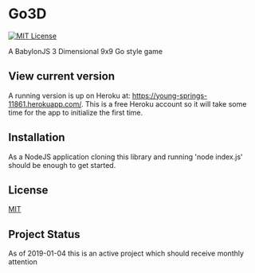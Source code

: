 # Go3D

[![MIT License][license-badge]][license]

A BabylonJS 3 Dimensional 9x9 Go style game

## View current version

A running version is up on Heroku at: https://young-springs-11861.herokuapp.com/. This is a free Heroku account so it will take some time for the app to initialize the first time.

## Installation

As a NodeJS application cloning this library and running 'node index.js' should be enough to get started.

## License

[MIT](https://github.com/yazheirx/go3/blob/master/LICENSE)

## Project Status

As of 2019-01-04 this is an active project which should receive monthly attention


[license-badge]: https://img.shields.io/badge/license-MIT-blue.svg?style=flat-square
[license]: https://github.com/yazheirx/go3/blob/master/LICENSE
